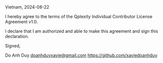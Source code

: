 Vietnam, 2024-08-22

I hereby agree to the terms of the Qplexity Individual Contributor License
Agreement v1.0.

I declare that I am authorized and able to make this agreement and sign this
declaration.

Signed,

Do Anh Duy doanhduyxavie@gmail.com https://github.com/xaviedoanhduy
